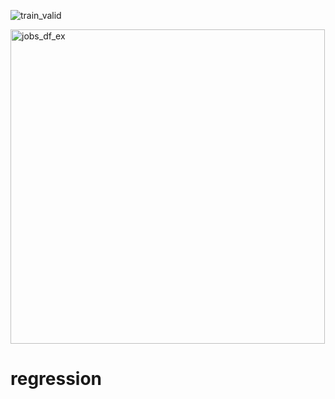 ![train_valid](https://user-images.githubusercontent.com/67651332/150876624-c0e131c1-0950-4d32-a544-4e4b58ee6a9c.png)

<img width="503" alt="jobs_df_ex" src="https://user-images.githubusercontent.com/67651332/150877112-1aa58ae9-f622-4634-98ad-d5cc5c6abaa5.PNG">


# regression
